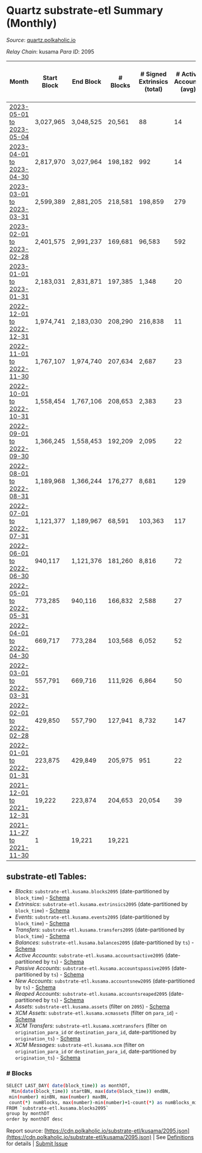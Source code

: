 # Quartz substrate-etl Summary (Monthly)

_Source_: [quartz.polkaholic.io](https://quartz.polkaholic.io)

*Relay Chain*: kusama
*Para ID*: 2095



| Month | Start Block | End Block | # Blocks | # Signed Extrinsics (total) | # Active Accounts (avg) | # Addresses with Balances (max) | Issues |
| ----- | ----------- | --------- | -------- | --------------------------- | ----------------------- | ------------------------------- | ------ |
| [2023-05-01 to 2023-05-04](/kusama/2095-quartz/2023-05-31.md) | 3,027,965 | 3,048,525 | 20,561 | 88 | 14 | 80,140 | -   |   
| [2023-04-01 to 2023-04-30](/kusama/2095-quartz/2023-04-30.md) | 2,817,970 | 3,027,964 | 198,182 | 992 | 14 | 80,140 | - 11,813 (5.63%) |   
| [2023-03-01 to 2023-03-31](/kusama/2095-quartz/2023-03-31.md) | 2,599,389 | 2,881,205 | 218,581 | 198,859 | 279 | 80,109 | - 63,236 (22.44%) |   
| [2023-02-01 to 2023-02-28](/kusama/2095-quartz/2023-02-28.md) | 2,401,575 | 2,991,237 | 169,681 | 96,583 | 592 | 72,064 | - 419,982 (71.22%) |   
| [2023-01-01 to 2023-01-31](/kusama/2095-quartz/2023-01-31.md) | 2,183,031 | 2,831,871 | 197,385 | 1,348 | 20 | 72,011 | - 451,456 (69.58%) |   
| [2022-12-01 to 2022-12-31](/kusama/2095-quartz/2022-12-31.md) | 1,974,741 | 2,183,030 | 208,290 | 216,838 | 11 | 71,960 | -   |   
| [2022-11-01 to 2022-11-30](/kusama/2095-quartz/2022-11-30.md) | 1,767,107 | 1,974,740 | 207,634 | 2,687 | 23 | 15,832 | -   |   
| [2022-10-01 to 2022-10-31](/kusama/2095-quartz/2022-10-31.md) | 1,558,454 | 1,767,106 | 208,653 | 2,383 | 23 | 15,566 | -   |   
| [2022-09-01 to 2022-09-30](/kusama/2095-quartz/2022-09-30.md) | 1,366,245 | 1,558,453 | 192,209 | 2,095 | 22 | 15,413 | -   |   
| [2022-08-01 to 2022-08-31](/kusama/2095-quartz/2022-08-31.md) | 1,189,968 | 1,366,244 | 176,277 | 8,681 | 129 | 15,332 | -   |   
| [2022-07-01 to 2022-07-31](/kusama/2095-quartz/2022-07-31.md) | 1,121,377 | 1,189,967 | 68,591 | 103,363 | 117 | 13,103 | -   |   
| [2022-06-01 to 2022-06-30](/kusama/2095-quartz/2022-06-30.md) | 940,117 | 1,121,376 | 181,260 | 8,816 | 72 | 13,091 | -   |   
| [2022-05-01 to 2022-05-31](/kusama/2095-quartz/2022-05-31.md) | 773,285 | 940,116 | 166,832 | 2,588 | 27 | 11,838 | -   |   
| [2022-04-01 to 2022-04-30](/kusama/2095-quartz/2022-04-30.md) | 669,717 | 773,284 | 103,568 | 6,052 | 52 | 11,764 | -   |   
| [2022-03-01 to 2022-03-31](/kusama/2095-quartz/2022-03-31.md) | 557,791 | 669,716 | 111,926 | 6,864 | 50 | 11,643 | -   |   
| [2022-02-01 to 2022-02-28](/kusama/2095-quartz/2022-02-28.md) | 429,850 | 557,790 | 127,941 | 8,732 | 147 | 11,258 | -   |   
| [2022-01-01 to 2022-01-31](/kusama/2095-quartz/2022-01-31.md) | 223,875 | 429,849 | 205,975 | 951 | 22 | 9,367 | -   |   
| [2021-12-01 to 2021-12-31](/kusama/2095-quartz/2021-12-31.md) | 19,222 | 223,874 | 204,653 | 20,054 | 39 | 9,209 | -   |   
| [2021-11-27 to 2021-11-30](/kusama/2095-quartz/2021-11-30.md) | 1 | 19,221 | 19,221 |  |  | 4 | -   |   

## substrate-etl Tables:

* _Blocks_: `substrate-etl.kusama.blocks2095` (date-partitioned by `block_time`) - [Schema](/schema/balances.json)
* _Extrinsics_: `substrate-etl.kusama.extrinsics2095` (date-partitioned by `block_time`) - [Schema](/schema/extrinsics.json)
* _Events_: `substrate-etl.kusama.events2095` (date-partitioned by `block_time`) - [Schema](/schema/events.json)
* _Transfers_: `substrate-etl.kusama.transfers2095` (date-partitioned by `block_time`) - [Schema](/schema/transfers.json)
* _Balances_: `substrate-etl.kusama.balances2095` (date-partitioned by `ts`) - [Schema](/schema/balances.json)
* _Active Accounts_: `substrate-etl.kusama.accountsactive2095` (date-partitioned by `ts`) - [Schema](/schema/accountsactive.json)
* _Passive Accounts_: `substrate-etl.kusama.accountspassive2095` (date-partitioned by `ts`) - [Schema](/schema/accountspassive.json)
* _New Accounts_: `substrate-etl.kusama.accountsnew2095` (date-partitioned by `ts`) - [Schema](/schema/accountsnew.json)
* _Reaped Accounts_: `substrate-etl.kusama.accountsreaped2095` (date-partitioned by `ts`) - [Schema](/schema/accountsreaped.json)
* _Assets_: `substrate-etl.kusama.assets` (filter on `2095`) - [Schema](/schema/assets.json)
* _XCM Assets_: `substrate-etl.kusama.xcmassets` (filter on `para_id`) - [Schema](/schema/xcmassets.json)
* _XCM Transfers_: `substrate-etl.kusama.xcmtransfers` (filter on `origination_para_id` or `destination_para_id`, date-partitioned by `origination_ts`) - [Schema](/schema/xcmtransfers.json)
* _XCM Messages_: `substrate-etl.kusama.xcm` (filter on `origination_para_id` or `destination_para_id`, date-partitioned by `origination_ts`) - [Schema](/schema/xcm.json)

### # Blocks
```bash
SELECT LAST_DAY( date(block_time)) as monthDT,
  Min(date(block_time)) startBN, max(date(block_time)) endBN, 
 min(number) minBN, max(number) maxBN, 
 count(*) numBlocks, max(number)-min(number)+1-count(*) as numBlocks_missing 
FROM `substrate-etl.kusama.blocks2095` 
group by monthDT 
order by monthDT desc
```


Report source: [https://cdn.polkaholic.io/substrate-etl/kusama/2095.json](https://cdn.polkaholic.io/substrate-etl/kusama/2095.json) | See [Definitions](/DEFINITIONS.md) for details | [Submit Issue](https://github.com/colorfulnotion/substrate-etl/issues)

